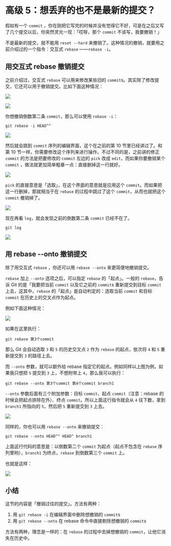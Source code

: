 # 高级 5：想丢弃的也不是最新的提交？

假如有一个 `commit` ，你在刚把它写完的时候并没有觉得它不好，可是在之后又写了几个提交以后，你突然灵光一现：「哎呀，那个 `commit` 不该写，我要撤销！」

不是最新的提交，就不能用 `reset --hard` 来撤销了。这种情况的撤销，就要用之前介绍过的一个指令：交互式 `rebase` ——`rebase -i`。

## 用交互式 rebase 撤销提交

之前介绍过，交互式 `rebase` 可以用来修改某些旧的 `commit`s。其实除了修改提交，它还可以用于撤销提交。比如下面这种情况：

![](https://user-gold-cdn.xitu.io/2017/11/22/15fe243fc7996318?w=536&h=354&f=jpeg&s=118972)

![](https://user-gold-cdn.xitu.io/2017/11/22/15fe243fc74f48c7?w=447&h=273&f=jpeg&s=16849)

你想撤销倒数第二条 `commit`，那么可以使用 `rebase -i`：

```
git rebase -i HEAD^^

```

![](https://user-gold-cdn.xitu.io/2017/11/22/15fe243fc7ac1154?w=554&h=261&f=jpeg&s=96953)

然后就会跳到 `commit` 序列的编辑界面，这个在之前的第 10 节里已经讲过了。和第 10 节一样，你需要修改这个序列来进行操作。不过不同的是，之前讲的修正 `commit` 的方法是把要修改的 `commit` 左边的 `pick` 改成 `edit`，而如果你要撤销某个 `commit` ，做法就更加简单粗暴一点：直接删掉这一行就好。

![](https://user-gold-cdn.xitu.io/2017/11/22/15fe243fcf5f6607?w=542&h=240&f=jpeg&s=77581)

`pick` 的直接意思是「选取」，在这个界面的意思就是应用这个 `commit`。而如果把这一行删掉，那就相当于在 `rebase` 的过程中跳过了这个 `commit`，从而也就把这个 `commit` 撤销掉了。

![](https://user-gold-cdn.xitu.io/2017/11/22/15fe243fce5804fd?w=548&h=330&f=gif&s=326602)

现在再看 `log`，就会发现之前的倒数第二条 `commit` 已经不在了。

```
git log

```

![](https://user-gold-cdn.xitu.io/2017/11/22/15fe243fc7eb3b31?w=528&h=220&f=jpeg&s=71201)

## 用 rebase --onto 撤销提交

除了用交互式 `rebase` ，你还可以用 `rebase --onto` 来更简便地撤销提交。

`rebase` 加上 `--onto` 选项之后，可以指定 `rebase` 的「起点」。一般的 `rebase`，告诉 Git 的是「我要把当前 `commit` 以及它之前的 `commit`s 重新提交到目标 `commit` 上去，这其中，`rebase` 的「起点」是自动判定的：选取当前 `commit` 和目标 `commit` 在历史上的交叉点作为起点。

例如下面这种情况：

![](https://user-gold-cdn.xitu.io/2017/11/22/15fe24400508e3c8?w=515&h=360&f=jpeg&s=19522)

如果在这里执行：

```
git rebase 第3个commit

```

那么 Git 会自动选取 `3` 和 `5` 的历史交叉点 `2` 作为 `rebase` 的起点，依次将 `4` 和 `5` 重新提交到 `3` 的路径上去。

而 `--onto` 参数，就可以额外给 rebase 指定它的起点。例如同样以上图为例，如果我只想把 `5` 提交到 `3` 上，不想附带上 `4`，那么我可以执行：

```
git rebase --onto 第3个commit 第4个commit branch1

```

`--onto` 参数后面有三个附加参数：目标 `commit`、起点 `commit`（注意：rebase 的时候会把起点排除在外）、终点 `commit`。所以上面这行指令就会从 `4` 往下数，拿到 `branch1` 所指向的 `5`，然后把 `5` 重新提交到 `3` 上去。

![](https://user-gold-cdn.xitu.io/2017/11/22/15fe24400d7d73d0?w=534&h=552&f=gif&s=199563)

同样的，你也可以用 `rebase --onto` 来撤销提交：

```
git rebase --onto HEAD^^ HEAD^ branch1

```

上面这行代码的意思是：以倒数第二个 `commit` 为起点（起点不包含在 `rebase` 序列里哟），`branch1` 为终点，`rebase` 到倒数第三个 `commit` 上。

也就是这样：

![](https://user-gold-cdn.xitu.io/2017/11/22/15fe243fce5804fd?w=548&h=330&f=gif&s=326602)

## 小结

这节的内容是「撤销过往的提交」。方法有两种：

1.  用 `git rebase -i` 在编辑界面中删除想撤销的 `commit`s
2.  用 `git rebase --onto` 在 rebase 命令中直接剔除想撤销的 `commit`s

方法有两种，理念是一样的：在 `rebase` 的过程中去掉想撤销的 `commit`，让他它消失在历史中。